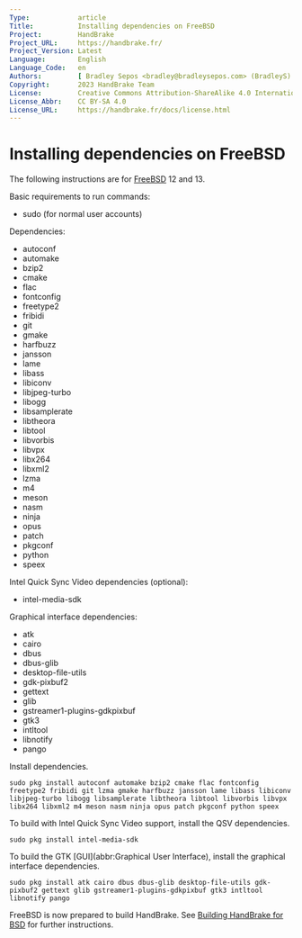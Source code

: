 ```yaml
---
Type:            article
Title:           Installing dependencies on FreeBSD
Project:         HandBrake
Project_URL:     https://handbrake.fr/
Project_Version: Latest
Language:        English
Language_Code:   en
Authors:         [ Bradley Sepos <bradley@bradleysepos.com> (BradleyS) ]
Copyright:       2023 HandBrake Team
License:         Creative Commons Attribution-ShareAlike 4.0 International
License_Abbr:    CC BY-SA 4.0
License_URL:     https://handbrake.fr/docs/license.html
---
```


Installing dependencies on FreeBSD
==================================

The following instructions are for [FreeBSD](https://www.freebsd.org) 12 and 13.

Basic requirements to run commands:

- sudo (for normal user accounts)

Dependencies:

- autoconf
- automake
- bzip2
- cmake
- flac
- fontconfig
- freetype2
- fribidi
- git
- gmake
- harfbuzz
- jansson
- lame
- libass
- libiconv
- libjpeg-turbo
- libogg
- libsamplerate
- libtheora
- libtool
- libvorbis
- libvpx
- libx264
- libxml2
- lzma
- m4
- meson
- nasm
- ninja
- opus
- patch
- pkgconf
- python
- speex

Intel Quick Sync Video dependencies (optional):

- intel-media-sdk

Graphical interface dependencies:

- atk
- cairo
- dbus
- dbus-glib
- desktop-file-utils
- gdk-pixbuf2
- gettext
- glib
- gstreamer1-plugins-gdkpixbuf
- gtk3
- intltool
- libnotify
- pango

Install dependencies.

    sudo pkg install autoconf automake bzip2 cmake flac fontconfig freetype2 fribidi git lzma gmake harfbuzz jansson lame libass libiconv libjpeg-turbo libogg libsamplerate libtheora libtool libvorbis libvpx libx264 libxml2 m4 meson nasm ninja opus patch pkgconf python speex

To build with Intel Quick Sync Video support, install the QSV dependencies.

    sudo pkg install intel-media-sdk

To build the GTK [GUI](abbr:Graphical User Interface), install the graphical interface dependencies.

    sudo pkg install atk cairo dbus dbus-glib desktop-file-utils gdk-pixbuf2 gettext glib gstreamer1-plugins-gdkpixbuf gtk3 intltool libnotify pango

FreeBSD is now prepared to build HandBrake. See [Building HandBrake for BSD](build-bsd.html) for further instructions.
